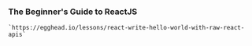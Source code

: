 


 ### The Beginner's Guide to ReactJS
  
    `https://egghead.io/lessons/react-write-hello-world-with-raw-react-apis`
